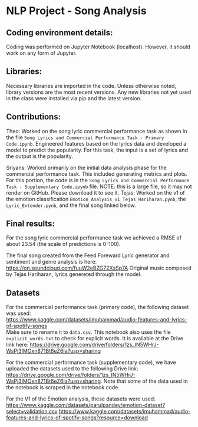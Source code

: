# NLP Project - Song Analysis


## Coding environment details:
Coding was performed on Jupyter Notebook (localhost). However, it should work on any form of Jupyter.

## Libraries:
Necessary libraries are imported in the code.
Unless otherwise noted, library versions are the most recent versions. Any new libraries not yet used in the class were installed via pip and the latest version.

## Contributions:
Theo: Worked on the song lyric commercial performance task as shown in the file `Song Lyrics and Commercial Performance Task - Primary Code.ipynb`. Engineered features based on the lyrics data and developed a model to predict the popularity. For this task, the input is a set of lyrics and the output is the popularity. 

Sriyans: Worked primarily on the initial data analysis phase for the commercial performance task. This included generating metrics and plots. For this portion, the code is in the `Song Lyrics and Commercial Performance Task - Supplementary Code.ipynb` file. NOTE: this is a large file, so it may not render on GitHub. Please download it to see it.
Tejas: Worked on the v1 of the emotion classification `Emotion_Analysis_v1_Tejas_Hariharan.pynb`, the `Lyric_Extender.pynb`, and the final song linked below.  

## Final results:
For the song lyric commercial performance task we achieved a RMSE of about 23.54 (the scale of predictions is 0-100).

The final song created from the Feed Foreward Lyric generator and sentiment and genre analysis is here: https://on.soundcloud.com/fuuW2eBZG72XsSp7A
Original music composed by Tejas Hariharan, lyrics genereted through the model.

## Datasets
For the commercial performance task (primary code), the following dataset was used:  
https://www.kaggle.com/datasets/imuhammad/audio-features-and-lyrics-of-spotify-songs  
Make sure to rename it to `data.csv`.
This notebook also uses the file `explicit_words.txt` to check for explicit words. It is available at the Drive link here: https://drive.google.com/drive/folders/1zs_IN5WHrJ-WsPj3IMOxn871Bt6eZ6Ia?usp=sharing


For the commercial performance task (supplementary code), we have uploaded the datasets used to the following Drive link: https://drive.google.com/drive/folders/1zs_IN5WHrJ-WsPj3IMOxn871Bt6eZ6Ia?usp=sharing. Note that some of the data used in the notebook is scraped in the notebook code.

For the V1 of the Emotion analysis, these datasets were used: 
https://www.kaggle.com/datasets/parulpandey/emotion-dataset?select=validation.csv
https://www.kaggle.com/datasets/imuhammad/audio-features-and-lyrics-of-spotify-songs?resource=download




